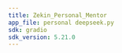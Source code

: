 ```yaml
---
title: Zekin_Personal_Mentor
app_file: personal deepseek.py
sdk: gradio
sdk_version: 5.21.0
---
```

